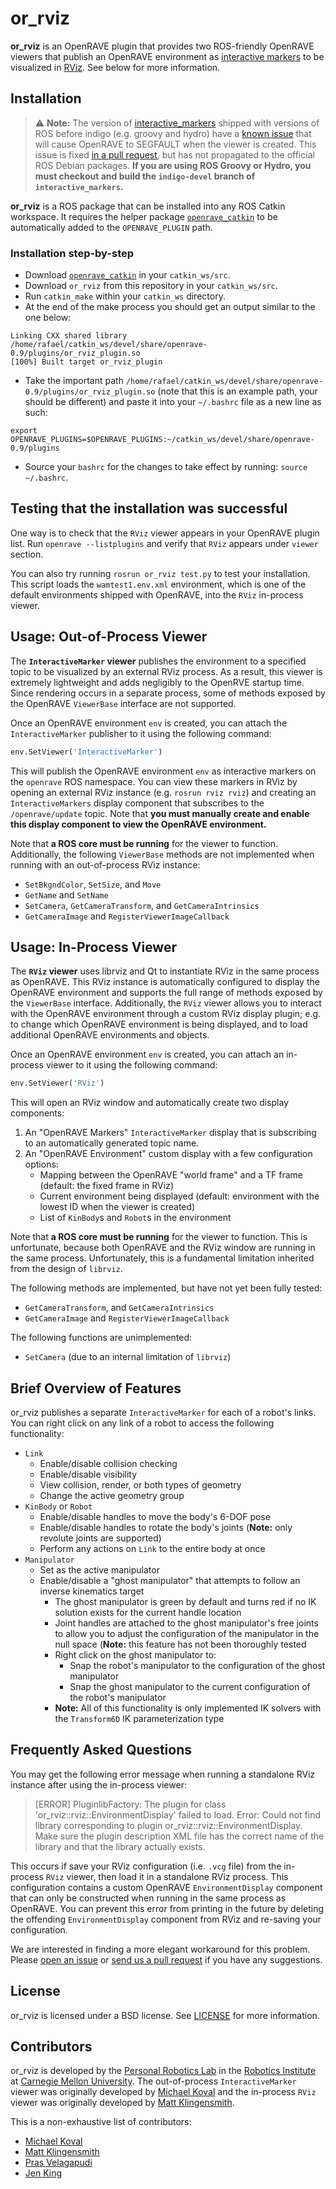 # or_rviz #

**or_rviz** is an OpenRAVE plugin that provides two ROS-friendly OpenRAVE
viewers that publish an OpenRAVE environment as
[interactive markers](http://wiki.ros.org/interactive_markers)
to be visualized in
[RViz](http://wiki.ros.org/rviz). See below for more information.


## Installation ##

> :warning: **Note:** The version of
> [interactive_markers](http://wiki.ros.org/interactive_markers)
> shipped with versions of ROS before indigo (e.g. groovy and hydro) have a
> [known issue](https://github.com/ros-visualization/interactive_markers/issues/18)
> that will cause OpenRAVE to SEGFAULT when the viewer is created. This issue is fixed
> [in a pull request](https://github.com/ros-visualization/interactive_markers/pull/19),
> but has not propagated to the official ROS Debian packages. **If you are using
> ROS Groovy or Hydro, you must checkout and build the `indigo-devel` branch of
> `interactive_markers`.**

**or_rviz** is a ROS package that can be installed into any ROS
Catkin workspace.  It requires the helper package
[`openrave_catkin`](https://github.com/personalrobotics/openrave_catkin) to be
automatically added to the `OPENRAVE_PLUGIN` path.

### Installation step-by-step
- Download [`openrave_catkin`](https://github.com/personalrobotics/openrave_catkin) in your `catkin_ws/src`.
- Download `or_rviz` from this repository in your `catkin_ws/src`.
- Run `catkin_make` within your `catkin_ws` directory.
- At the end of the make process you should get an output similar to the one below:
```
Linking CXX shared library /home/rafael/catkin_ws/devel/share/openrave-0.9/plugins/or_rviz_plugin.so
[100%] Built target or_rviz_plugin
```
- Take the important path `/home/rafael/catkin_ws/devel/share/openrave-0.9/plugins/or_rviz_plugin.so` (note that this is an example path, your should be different) and paste it into your `~/.bashrc` file as a new line as such:
```
export OPENRAVE_PLUGINS=$OPENRAVE_PLUGINS:~/catkin_ws/devel/share/openrave-0.9/plugins
```
- Source your `bashrc` for the changes to take effect by running: `source ~/.bashrc`.

## Testing that the installation was successful
One way is to check that the `RViz` viewer appears in your OpenRAVE plugin list. Run `openrave --listplugins` and verify that `RViz` appears under `viewer` section.

You can also try running `rosrun or_rviz test.py` to test your installation. This script loads the `wamtest1.env.xml` environment, which is one of the default environments shipped with OpenRAVE, into the `RViz` in-process viewer.

## Usage: Out-of-Process Viewer ##

The **`InteractiveMarker` viewer** publishes the environment to a specified
topic to be visualized by an external RViz process. As a result, this viewer is
extremely lightweight and adds negligibly to the OpenRVE startup time. Since
rendering occurs in a separate process, some of methods exposed by the OpenRAVE
`ViewerBase` interface are not supported.

Once an OpenRAVE environment `env` is created, you can attach the
`InteractiveMarker` publisher to it using the following command:

```python
env.SetViewer('InteractiveMarker')
```

This will publish the OpenRAVE environment `env` as interactive markers on the
`openrave` ROS namespace. You can view these markers in RViz by opening an
external RViz instance (e.g. `rosrun rviz rviz`) and creating an
`InteractiveMarkers` display component that subscribes to the
`/openrave/update` topic. Note that **you must manually create and enable this
display component to view the OpenRAVE environment.**

Note that **a ROS core must be running** for the viewer to function.
Additionally, the following `ViewerBase` methods are not implemented when
running with an out-of-process RViz instance:

- `SetBkgndColor`, `SetSize`, and `Move`
- `GetName` and `SetName`
- `SetCamera`, `GetCameraTransform`, and `GetCameraIntrinsics`
- `GetCameraImage` and `RegisterViewerImageCallback`


## Usage: In-Process Viewer ##
The **`RViz` viewer**  uses librviz and Qt to instantiate RViz in the same
process as OpenRAVE. This RViz instance is automatically configured to display
the OpenRAVE environment and supports the full range of methods exposed by the
`ViewerBase` interface. Additionally, the `RViz` viewer allows you to interact
with the OpenRAVE environment through a custom RViz display plugin; e.g. to
change which OpenRAVE environment is being displayed, and to
load additional OpenRAVE environments and objects.

Once an OpenRAVE environment `env` is created, you can attach an in-process
viewer to it using the following command:

```python
env.SetViewer('RViz')
```

This will open an RViz window and automatically create two display components:

1. An "OpenRAVE Markers" `InteractiveMarker` display that is subscribing to an
   automatically generated topic name.
2. An "OpenRAVE Environment" custom display with a few configuration options:
    - Mapping between the OpenRAVE "world frame" and a TF frame (default: the
      fixed frame in RViz)
    - Current environment being displayed (default: environment with the lowest
      ID when the viewer is created)
    - List of `KinBody`s and `Robot`s in the environment

Note that **a ROS core must be running** for the viewer to function. This is
unfortunate, because both OpenRAVE and the RViz window are running in the same
process. Unfortunately, this is a fundamental limitation inherited from the
design of `librviz`.

The following methods are implemented, but have not yet been fully tested:

- `GetCameraTransform`, and `GetCameraIntrinsics`
- `GetCameraImage` and `RegisterViewerImageCallback`

The following functions are unimplemented:

- `SetCamera` (due to an internal limitation of `librviz`)


## Brief Overview of Features ##

or_rviz publishes a separate `InteractiveMarker` for each of a
robot's links. You can right click on any link of a robot to access the
following functionality:

- `Link`
    - Enable/disable collision checking
    - Enable/disable visibility
    - View collision, render, or both types of geometry
    - Change the active geometry group
- `KinBody` or `Robot`
    - Enable/disable handles to move the body's 6-DOF pose
    - Enable/disable handles to rotate the body's joints (**Note:** only
      revolute joints are supported)
    - Perform any actions on `Link` to the entire body at once
- `Manipulator`
    - Set as the active manipulator
    - Enable/disable a "ghost manipulator" that attempts to follow an inverse
      kinematics target
        - The ghost manipulator is green by default and turns red if no IK
          solution exists for the current handle location
        - Joint handles are attached to the ghost manipulator's free joints to
          allow you to adjust the configuration of the manipulator in the null
          space (**Note:** this feature has not been thoroughly tested
        - Right click on the ghost manipulator to:
            - Snap the robot's manipulator to the configuration of the ghost
              manipulator
            - Snap the ghost manipulator to the current configuration of the
              robot's manipulator
        - **Note:** All of this functionality is only implemented IK solvers
          with the `Transform6D` IK parameterization type


## Frequently Asked Questions ##

You may get the following error message when running a standalone RViz instance
after using the in-process viewer:

> [ERROR] PluginlibFactory: The plugin for class
> 'or_rviz::rviz::EnvironmentDisplay' failed to load.  Error:
> Could not find library corresponding to plugin
> or_rviz::rviz::EnvironmentDisplay. Make sure the plugin
> description XML file has the correct name of the library and that the library
> actually exists.

This occurs if save your RViz configuration (i.e. `.vcg` file) from the
in-process `RViz` viewer, then load it in a standalone RViz process. This
configuration contains a custom OpenRAVE `EnvironmentDisplay` component that
can only be constructed when running in the same process as OpenRAVE. You can
prevent this error from printing in the future by deleting the offending
`EnvironmentDisplay` component from RViz and re-saving your configuration.

We are interested in finding a more elegant workaround for this problem. Please
[open an issue](https://github.com/personalrobotics/or_rviz/issues) or
[send us a pull request](https://github.com/personalrobotics/or_rviz/compare)
if you have any suggestions.


## License ##

or_rviz is licensed under a BSD license. See [LICENSE](LICENSE) for more
information.


## Contributors ##

or_rviz is developed by the
[Personal Robotics Lab](https://personalrobotics.ri.cmu.edu) in the [Robotics
Institute](https://www.ri.cmu.edu) at [Carnegie Mellon
University](http://www.cmu.edu). The out-of-process `InteractiveMarker` viewer
was originally developed by
[Michael Koval](https://github.com/mkoval)
and the in-process `RViz` viewer was originally developed by
[Matt Klingensmith](https://github.com/mklingen).

This is a non-exhaustive list of contributors:
- [Michael Koval](https://github.com/mkoval)
- [Matt Klingensmith](https://github.com/mklingen)
- [Pras Velagapudi](https://github.com/psigen)
- [Jen King](https://github.com/jeking04)

